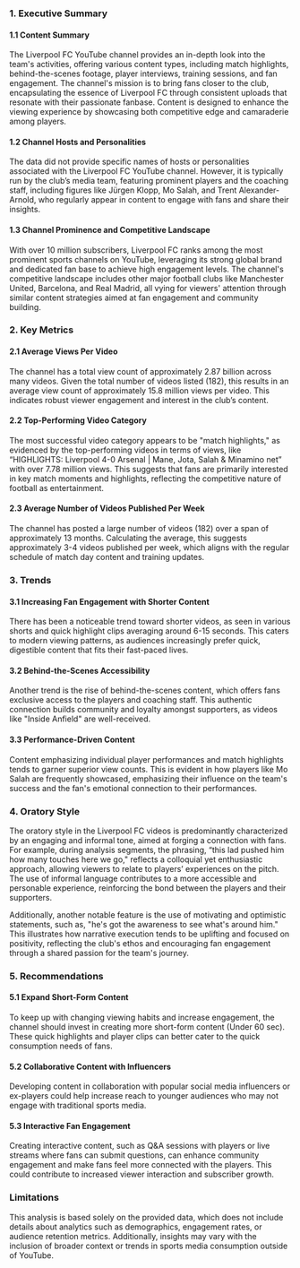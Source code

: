 ### 1. Executive Summary
#### 1.1 Content Summary
The Liverpool FC YouTube channel provides an in-depth look into the team's activities, offering various content types, including match highlights, behind-the-scenes footage, player interviews, training sessions, and fan engagement. The channel's mission is to bring fans closer to the club, encapsulating the essence of Liverpool FC through consistent uploads that resonate with their passionate fanbase. Content is designed to enhance the viewing experience by showcasing both competitive edge and camaraderie among players.

#### 1.2 Channel Hosts and Personalities
The data did not provide specific names of hosts or personalities associated with the Liverpool FC YouTube channel. However, it is typically run by the club’s media team, featuring prominent players and the coaching staff, including figures like Jürgen Klopp, Mo Salah, and Trent Alexander-Arnold, who regularly appear in content to engage with fans and share their insights.

#### 1.3 Channel Prominence and Competitive Landscape
With over 10 million subscribers, Liverpool FC ranks among the most prominent sports channels on YouTube, leveraging its strong global brand and dedicated fan base to achieve high engagement levels. The channel's competitive landscape includes other major football clubs like Manchester United, Barcelona, and Real Madrid, all vying for viewers' attention through similar content strategies aimed at fan engagement and community building.

### 2. Key Metrics
#### 2.1 Average Views Per Video
The channel has a total view count of approximately 2.87 billion across many videos. Given the total number of videos listed (182), this results in an average view count of approximately 15.8 million views per video. This indicates robust viewer engagement and interest in the club’s content.

#### 2.2 Top-Performing Video Category
The most successful video category appears to be "match highlights," as evidenced by the top-performing videos in terms of views, like “HIGHLIGHTS: Liverpool 4-0 Arsenal | Mane, Jota, Salah & Minamino net” with over 7.78 million views. This suggests that fans are primarily interested in key match moments and highlights, reflecting the competitive nature of football as entertainment.

#### 2.3 Average Number of Videos Published Per Week
The channel has posted a large number of videos (182) over a span of approximately 13 months. Calculating the average, this suggests approximately 3-4 videos published per week, which aligns with the regular schedule of match day content and training updates.

### 3. Trends
#### 3.1 Increasing Fan Engagement with Shorter Content
There has been a noticeable trend toward shorter videos, as seen in various shorts and quick highlight clips averaging around 6-15 seconds. This caters to modern viewing patterns, as audiences increasingly prefer quick, digestible content that fits their fast-paced lives.

#### 3.2 Behind-the-Scenes Accessibility
Another trend is the rise of behind-the-scenes content, which offers fans exclusive access to the players and coaching staff. This authentic connection builds community and loyalty amongst supporters, as videos like "Inside Anfield" are well-received.

#### 3.3 Performance-Driven Content
Content emphasizing individual player performances and match highlights tends to garner superior view counts. This is evident in how players like Mo Salah are frequently showcased, emphasizing their influence on the team's success and the fan's emotional connection to their performances.

### 4. Oratory Style
The oratory style in the Liverpool FC videos is predominantly characterized by an engaging and informal tone, aimed at forging a connection with fans. For example, during analysis segments, the phrasing, “this lad pushed him how many touches here we go," reflects a colloquial yet enthusiastic approach, allowing viewers to relate to players’ experiences on the pitch. The use of informal language contributes to a more accessible and personable experience, reinforcing the bond between the players and their supporters.

Additionally, another notable feature is the use of motivating and optimistic statements, such as, "he's got the awareness to see what's around him." This illustrates how narrative execution tends to be uplifting and focused on positivity, reflecting the club's ethos and encouraging fan engagement through a shared passion for the team's journey.

### 5. Recommendations
#### 5.1 Expand Short-Form Content
To keep up with changing viewing habits and increase engagement, the channel should invest in creating more short-form content (Under 60 sec). These quick highlights and player clips can better cater to the quick consumption needs of fans. 

#### 5.2 Collaborative Content with Influencers
Developing content in collaboration with popular social media influencers or ex-players could help increase reach to younger audiences who may not engage with traditional sports media. 

#### 5.3 Interactive Fan Engagement
Creating interactive content, such as Q&A sessions with players or live streams where fans can submit questions, can enhance community engagement and make fans feel more connected with the players. This could contribute to increased viewer interaction and subscriber growth.

### Limitations
This analysis is based solely on the provided data, which does not include details about analytics such as demographics, engagement rates, or audience retention metrics. Additionally, insights may vary with the inclusion of broader context or trends in sports media consumption outside of YouTube.